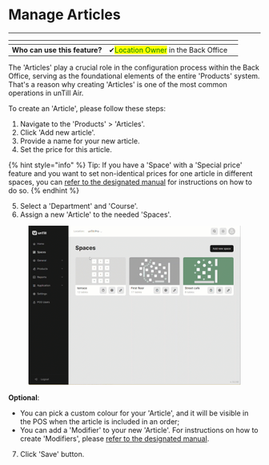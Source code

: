# Manage Articles

***

<table data-card-size="large" data-view="cards"><thead><tr><th></th><th></th><th></th></tr></thead><tbody><tr><td><strong>Who can use this feature?</strong></td><td><span data-gb-custom-inline data-tag="emoji" data-code="2714">✔</span><mark style="color:green;">Location Owner</mark> in the Back Office</td><td></td></tr></tbody></table>

The 'Articles' play a crucial role in the configuration process within the Back Office, serving as the foundational elements of the entire 'Products' system. That's a reason why creating 'Articles' is one of the most common operations in unTill Air.

To create an 'Article', please follow these steps:

1. Navigate to the 'Products' > 'Articles'.
2. Click 'Add new article'.
3. Provide a name for your new article.
4. Set the price for this article.

{% hint style="info" %}
Tip: If you have a 'Space' with a 'Special price' feature and you want to set non-identical prices for one article in different spaces, you can [refer to the designated manual](../../spaces/special-price-in-a-specific-space-bo.md) for instructions on how to do so.
{% endhint %}

5. Select a 'Department' and 'Course'.
6. Assign a new 'Article' to the needed 'Spaces'.

<figure><img src="../../../images/articles2.gif" alt=""><figcaption></figcaption></figure>

**Optional**:

* You can pick a custom colour for your 'Article', and it will be visible in the POS when the article is included in an order;
* You can add a 'Modifier' to your new 'Article'. For instructions on how to create 'Modifiers', please [refer to the designated manual](../../../products/modifiers/create-modifiers-and-assign-them-to-the-article.md).

7. Click 'Save' button.
